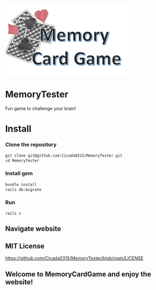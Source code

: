 ![](frontend/images/card_game.png)
# MemoryTester
Fun game to challenge your brain!

# Install
### Clone the repository
```
git clone git@github.com:Cicada0315/MemoryTester.git
cd MemoryTester
```
### Install gem
```
bundle install
rails db:migrate
```
### Run
```
rails s
``` 

## Navigate website

## MIT License
https://github.com/Cicada0315/MemoryTester/blob/main/LICENSE

## Welcome to MemoryCardGame and enjoy the website!
